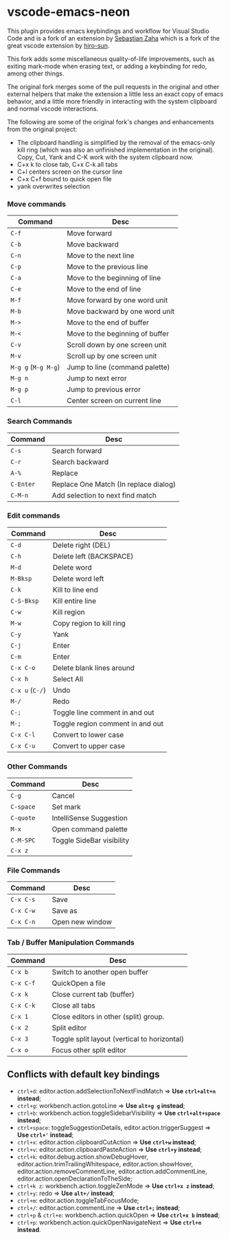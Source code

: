 # vscode-emacs-neon

This plugin provides emacs keybindings and workflow for Visual Studio Code and is a fork of an extension by [Sebastian Zaha](https://github.com/SebastianZaha/vscode-emacs-friendly) which is a fork of the great vscode extension by [hiro-sun](https://github.com/hiro-sun/vscode-emacs).

This fork adds some miscellaneous quality-of-life improvements, such as exiting mark-mode when erasing text, or adding a keybinding for redo, among other things.

The original fork merges some of the pull requests in the original and other external helpers that make the extension a little less an exact copy of emacs behavior, and a little more friendly in interacting with the system clipboard and normal vscode interactions.

The following are some of the original fork's changes and enhancements from the original project:

* The clipboard handling is simplified by the removal of the emacs-only kill ring (which was also an unfinished implementation in the original). Copy, Cut, Yank and C-K work with the system clipboard now.
* C+x k to close tab, C+x C-k all tabs
* C+l centers screen on the cursor line
* C+x C+f bound to quick open file
* yank overwrites selection


### Move commands
|Command | Desc |
|--------|------|
| `C-f` | Move forward |
| `C-b` | Move backward |
| `C-n` | Move to the next line |
| `C-p` | Move to the previous line |
| `C-a` | Move to the beginning of line |
| `C-e` | Move to the end of line |
| `M-f` | Move forward by one word unit |
| `M-b` | Move backward by one word unit |
| `M->` | Move to the end of buffer |
| `M-<` | Move to the beginning of buffer |
| `C-v` | Scroll down by one screen unit |
| `M-v` | Scroll up by one screen unit |
| `M-g g` (`M-g M-g`) | Jump to line (command palette) |
| `M-g n` | Jump to next error |
| `M-g p` | Jump to previous error |
| `C-l` |  Center screen on current line |


### Search Commands
|Command | Desc |
|--------|------|
| `C-s` | Search forward |
| `C-r` | Search backward |
| `A-%` | Replace |
| `C-Enter` | Replace One Match (In replace dialog) |
| `C-M-n` | Add selection to next find match |


### Edit commands
|Command | Desc |
|--------|------|
| `C-d` | Delete right (DEL) |
| `C-h` | Delete left (BACKSPACE) |
| `M-d` | Delete word |
| `M-Bksp` | Delete word left |
| `C-k` | Kill to line end |
| `C-S-Bksp` | Kill entire line |
| `C-w` | Kill region |
| `M-w` | Copy region to kill ring |
| `C-y` | Yank |
| `C-j` | Enter |
| `C-m` | Enter |
| `C-x C-o` | Delete blank lines around |
| `C-x h` | Select All |
| `C-x u` (`C-/`)| Undo |
| `M-/` | Redo |
| `C-;` | Toggle line comment in and out |
| `M-;` | Toggle region comment in and out |
| `C-x C-l` | Convert to lower case |
| `C-x C-u` | Convert to upper case |

### Other Commands
|Command | Desc |
|--------|------|
| `C-g` | Cancel |
| `C-space` | Set mark |
| `C-quote` | IntelliSense Suggestion |
| `M-x` | Open command palette |
| `C-M-SPC` | Toggle SideBar visibility |
| `C-x z` | | Toggle Zen Mode |

### File Commands
|Command | Desc |
|--------|------|
| `C-x C-s` | Save |
| `C-x C-w` | Save as |
| `C-x C-n` | Open new window |

### Tab / Buffer Manipulation Commands
|Command | Desc |
|--------|------|
| `C-x b` | Switch to another open buffer |
| `C-x C-f` | QuickOpen a file |
| `C-x k` | Close current tab (buffer) |
| `C-x C-k` | Close all tabs |
| `C-x 1` | Close editors in other (split) group.  |
| `C-x 2` | Split editor |
| `C-x 3` | Toggle split layout (vertical to horizontal) |
| `C-x o` | Focus other split editor |

## Conflicts with default key bindings
- `ctrl+d`: editor.action.addSelectionToNextFindMatch => **Use `ctrl+alt+n` instead**;
- `ctrl+g`: workbench.action.gotoLine => **Use `alt+g g` instead**;
- `ctrl+b`: workbench.action.toggleSidebarVisibility => **Use `ctrl+alt+space` instead**;
- `ctrl+space`: toggleSuggestionDetails, editor.action.triggerSuggest => **Use `ctrl+'` instead**;
- `ctrl+x`: editor.action.clipboardCutAction => **Use `ctrl+w` instead**;
- `ctrl+v`: editor.action.clipboardPasteAction => **Use `ctrl+y` instead**;
- `ctrl+k`: editor.debug.action.showDebugHover, editor.action.trimTrailingWhitespace, editor.action.showHover, editor.action.removeCommentLine, editor.action.addCommentLine, editor.action.openDeclarationToTheSide;
- `ctrl+k z`: workbench.action.toggleZenMode => **Use `ctrl+x z` instead**;
- `ctrl+y`: redo => **Use `alt+/` instead**;
- `ctrl+m`: editor.action.toggleTabFocusMode;
- `ctrl+/`: editor.action.commentLine => **Use `ctrl+;` instead**;
- `ctrl+p` & `ctrl+e`: workbench.action.quickOpen => **Use `ctrl+x b` instead**;
- `ctrl+p`: workbench.action.quickOpenNavigateNext => **Use `ctrl+n` instead**.
